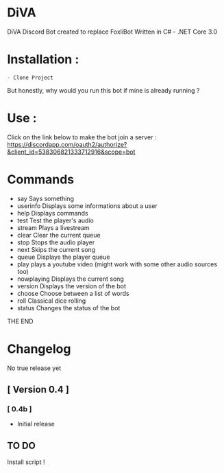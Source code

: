 # DiVA
DiVA Discord Bot created to replace FoxliBot
Written in C# - .NET Core 3.0

# Installation : 
	- Clone Project

But honestly, why would you run this bot if mine is already running ?

# Use : 
Click on the link below to make the bot join a server :
 https://discordapp.com/oauth2/authorize?&client_id=538306821333712916&scope=bot


# Commands
- say			Says something
- userinfo		Displays some informations about a user
- help			Displays commands
- test			Test the player's audio
- stream		Plays a livestream
- clear			Clear the current queue
- stop			Stops the audio player
- next			Skips the current song
- queue			Displays the player queue
- play          plays a youtube video (might work with some other audio sources too)
- nowplaying    Displays the current song
- version       Displays the version of the bot
- choose        Choose between a list of words
- roll          Classical dice rolling
- status        Changes the status of the bot

THE END


# Changelog
No true release yet

## [ Version 0.4 ]
###   [ 0.4b ]
 - Initial release


## TO DO
Install script ! 